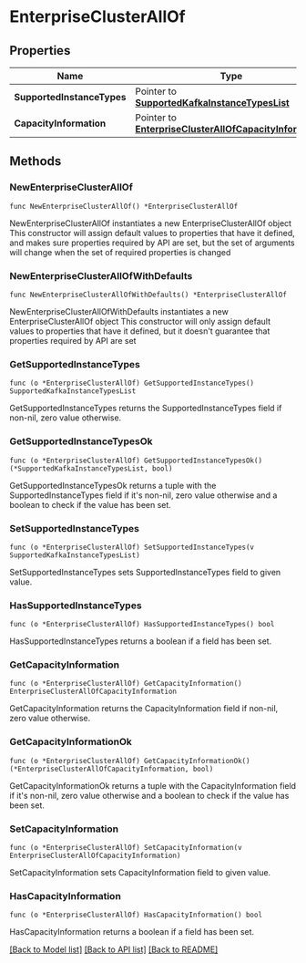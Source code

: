 # EnterpriseClusterAllOf

## Properties

Name | Type | Description | Notes
------------ | ------------- | ------------- | -------------
**SupportedInstanceTypes** | Pointer to [**SupportedKafkaInstanceTypesList**](SupportedKafkaInstanceTypesList.md) |  | [optional] 
**CapacityInformation** | Pointer to [**EnterpriseClusterAllOfCapacityInformation**](EnterpriseClusterAllOfCapacityInformation.md) |  | [optional] 

## Methods

### NewEnterpriseClusterAllOf

`func NewEnterpriseClusterAllOf() *EnterpriseClusterAllOf`

NewEnterpriseClusterAllOf instantiates a new EnterpriseClusterAllOf object
This constructor will assign default values to properties that have it defined,
and makes sure properties required by API are set, but the set of arguments
will change when the set of required properties is changed

### NewEnterpriseClusterAllOfWithDefaults

`func NewEnterpriseClusterAllOfWithDefaults() *EnterpriseClusterAllOf`

NewEnterpriseClusterAllOfWithDefaults instantiates a new EnterpriseClusterAllOf object
This constructor will only assign default values to properties that have it defined,
but it doesn't guarantee that properties required by API are set

### GetSupportedInstanceTypes

`func (o *EnterpriseClusterAllOf) GetSupportedInstanceTypes() SupportedKafkaInstanceTypesList`

GetSupportedInstanceTypes returns the SupportedInstanceTypes field if non-nil, zero value otherwise.

### GetSupportedInstanceTypesOk

`func (o *EnterpriseClusterAllOf) GetSupportedInstanceTypesOk() (*SupportedKafkaInstanceTypesList, bool)`

GetSupportedInstanceTypesOk returns a tuple with the SupportedInstanceTypes field if it's non-nil, zero value otherwise
and a boolean to check if the value has been set.

### SetSupportedInstanceTypes

`func (o *EnterpriseClusterAllOf) SetSupportedInstanceTypes(v SupportedKafkaInstanceTypesList)`

SetSupportedInstanceTypes sets SupportedInstanceTypes field to given value.

### HasSupportedInstanceTypes

`func (o *EnterpriseClusterAllOf) HasSupportedInstanceTypes() bool`

HasSupportedInstanceTypes returns a boolean if a field has been set.

### GetCapacityInformation

`func (o *EnterpriseClusterAllOf) GetCapacityInformation() EnterpriseClusterAllOfCapacityInformation`

GetCapacityInformation returns the CapacityInformation field if non-nil, zero value otherwise.

### GetCapacityInformationOk

`func (o *EnterpriseClusterAllOf) GetCapacityInformationOk() (*EnterpriseClusterAllOfCapacityInformation, bool)`

GetCapacityInformationOk returns a tuple with the CapacityInformation field if it's non-nil, zero value otherwise
and a boolean to check if the value has been set.

### SetCapacityInformation

`func (o *EnterpriseClusterAllOf) SetCapacityInformation(v EnterpriseClusterAllOfCapacityInformation)`

SetCapacityInformation sets CapacityInformation field to given value.

### HasCapacityInformation

`func (o *EnterpriseClusterAllOf) HasCapacityInformation() bool`

HasCapacityInformation returns a boolean if a field has been set.


[[Back to Model list]](../README.md#documentation-for-models) [[Back to API list]](../README.md#documentation-for-api-endpoints) [[Back to README]](../README.md)


